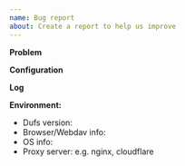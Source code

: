 ```yaml
---
name: Bug report
about: Create a report to help us improve 
---
```


**Problem**

<!-- A clear and concise description of what the bug is. -->

**Configuration**

<!-- The dufs command-line arguments or configuration -->

<!-- If the problems are related to auth/perm, please conceal only the user:pass, but do not hide the entire `auth` configuration. -->

**Log**

<!-- The dufs log is crucial for locating the problem, so please do not omit it. -->

**Environment:**
 - Dufs version:
 - Browser/Webdav info:
 - OS info:
 - Proxy server:  e.g. nginx, cloudflare